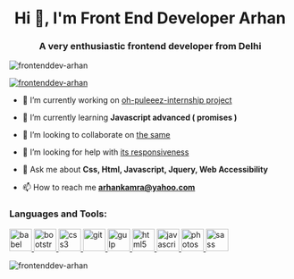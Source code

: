 <h1 align="center">Hi 👋, I'm Front End Developer Arhan</h1>
<h3 align="center">A very enthusiastic frontend developer from Delhi</h3>

<p align="left"> <img src="https://komarev.com/ghpvc/?username=frontenddev-arhan&label=Profile%20views&color=0e75b6&style=flat" alt="frontenddev-arhan" /> </p>

<p align="left"> <a href="https://github.com/ryo-ma/github-profile-trophy"><img src="https://github-profile-trophy.vercel.app/?username=frontenddev-arhan" alt="frontenddev-arhan" /></a> </p>

- 🔭 I’m currently working on [oh-puleeez-internship project](https://github.com/FrontEndDev-Arhan/oh-puhleeez-internship-project)

- 🌱 I’m currently learning **Javascript advanced ( promises )**

- 👯 I’m looking to collaborate on [the same](https://github.com/FrontEndDev-Arhan/oh-puhleeez-internship-project)

- 🤝 I’m looking for help with [its responsiveness](https://github.com/FrontEndDev-Arhan/oh-puhleeez-internship-project)

- 💬 Ask me about **Css, Html, Javascript, Jquery, Web Accessibility**

- 📫 How to reach me **arhankamra@yahoo.com**


<h3 align="left">Languages and Tools:</h3>
<p align="left"> <a href="https://babeljs.io/" target="_blank"> <img src="https://www.vectorlogo.zone/logos/babeljs/babeljs-icon.svg" alt="babel" width="40" height="40"/> </a> <a href="https://getbootstrap.com" target="_blank"> <img src="https://devicons.github.io/devicon/devicon.git/icons/bootstrap/bootstrap-plain.svg" alt="bootstrap" width="40" height="40"/> </a> <a href="https://www.w3schools.com/css/" target="_blank"> <img src="https://devicons.github.io/devicon/devicon.git/icons/css3/css3-original-wordmark.svg" alt="css3" width="40" height="40"/> </a> <a href="https://git-scm.com/" target="_blank"> <img src="https://www.vectorlogo.zone/logos/git-scm/git-scm-icon.svg" alt="git" width="40" height="40"/> </a> <a href="https://gulpjs.com" target="_blank"> <img src="https://devicons.github.io/devicon/devicon.git/icons/gulp/gulp-plain.svg" alt="gulp" width="40" height="40"/> </a> <a href="https://www.w3.org/html/" target="_blank"> <img src="https://devicons.github.io/devicon/devicon.git/icons/html5/html5-original-wordmark.svg" alt="html5" width="40" height="40"/> </a> <a href="https://developer.mozilla.org/en-US/docs/Web/JavaScript" target="_blank"> <img src="https://devicons.github.io/devicon/devicon.git/icons/javascript/javascript-original.svg" alt="javascript" width="40" height="40"/> </a> <a href="https://www.photoshop.com/en" target="_blank"> <img src="https://devicons.github.io/devicon/devicon.git/icons/photoshop/photoshop-plain.svg" alt="photoshop" width="40" height="40"/> </a> <a href="https://sass-lang.com" target="_blank"> <img src="https://devicons.github.io/devicon/devicon.git/icons/sass/sass-original.svg" alt="sass" width="40" height="40"/> </a> </p>

<p><img align="center" src="https://github-readme-stats.vercel.app/api/top-langs?username=frontenddev-arhan&show_icons=true&locale=en&layout=compact" alt="frontenddev-arhan" /></p>
